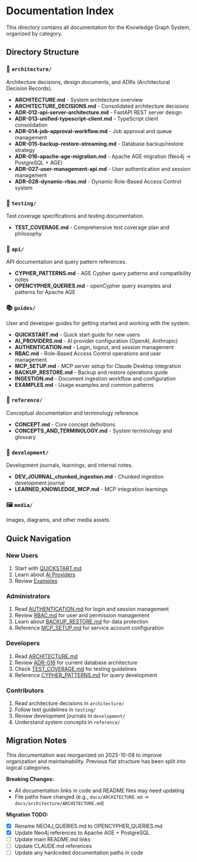 # Documentation Index

This directory contains all documentation for the Knowledge Graph System, organized by category.

## Directory Structure

### 📐 `architecture/`
Architecture decisions, design documents, and ADRs (Architectural Decision Records).

- **ARCHITECTURE.md** - System architecture overview
- **ARCHITECTURE_DECISIONS.md** - Consolidated architecture decisions
- **ADR-012-api-server-architecture.md** - FastAPI REST server design
- **ADR-013-unified-typescript-client.md** - TypeScript client consolidation
- **ADR-014-job-approval-workflow.md** - Job approval and queue management
- **ADR-015-backup-restore-streaming.md** - Database backup/restore strategy
- **ADR-016-apache-age-migration.md** - Apache AGE migration (Neo4j → PostgreSQL + AGE)
- **ADR-027-user-management-api.md** - User authentication and session management
- **ADR-028-dynamic-rbac.md** - Dynamic Role-Based Access Control system

### 🧪 `testing/`
Test coverage specifications and testing documentation.

- **TEST_COVERAGE.md** - Comprehensive test coverage plan and philosophy

### 🔌 `api/`
API documentation and query pattern references.

- **CYPHER_PATTERNS.md** - AGE Cypher query patterns and compatibility notes
- **OPENCYPHER_QUERIES.md** - openCypher query examples and patterns for Apache AGE

### 📚 `guides/`
User and developer guides for getting started and working with the system.

- **QUICKSTART.md** - Quick start guide for new users
- **AI_PROVIDERS.md** - AI provider configuration (OpenAI, Anthropic)
- **AUTHENTICATION.md** - Login, logout, and session management
- **RBAC.md** - Role-Based Access Control operations and user management
- **MCP_SETUP.md** - MCP server setup for Claude Desktop integration
- **BACKUP_RESTORE.md** - Backup and restore operations guide
- **INGESTION.md** - Document ingestion workflow and configuration
- **EXAMPLES.md** - Usage examples and common patterns

### 📖 `reference/`
Conceptual documentation and terminology reference.

- **CONCEPT.md** - Core concept definitions
- **CONCEPTS_AND_TERMINOLOGY.md** - System terminology and glossary

### 🔨 `development/`
Development journals, learnings, and internal notes.

- **DEV_JOURNAL_chunked_ingestion.md** - Chunked ingestion development journal
- **LEARNED_KNOWLEDGE_MCP.md** - MCP integration learnings

### 🖼️ `media/`
Images, diagrams, and other media assets.

## Quick Navigation

### New Users
1. Start with [QUICKSTART.md](guides/QUICKSTART.md)
2. Learn about [AI Providers](guides/AI_PROVIDERS.md)
3. Review [Examples](guides/EXAMPLES.md)

### Administrators
1. Read [AUTHENTICATION.md](guides/AUTHENTICATION.md) for login and session management
2. Review [RBAC.md](guides/RBAC.md) for user and permission management
3. Learn about [BACKUP_RESTORE.md](guides/BACKUP_RESTORE.md) for data protection
4. Reference [MCP_SETUP.md](guides/MCP_SETUP.md) for service account configuration

### Developers
1. Read [ARCHITECTURE.md](architecture/ARCHITECTURE.md)
2. Review [ADR-016](architecture/ADR-016-apache-age-migration.md) for current database architecture
3. Check [TEST_COVERAGE.md](testing/TEST_COVERAGE.md) for testing guidelines
4. Reference [CYPHER_PATTERNS.md](api/CYPHER_PATTERNS.md) for query development

### Contributors
1. Read architecture decisions in `architecture/`
2. Follow test guidelines in `testing/`
3. Review development journals in `development/`
4. Understand system concepts in `reference/`

## Migration Notes

This documentation was reorganized on 2025-10-08 to improve organization and maintainability. Previous flat structure has been split into logical categories.

**Breaking Changes:**
- All documentation links in code and README files may need updating
- File paths have changed (e.g., `docs/ARCHITECTURE.md` → `docs/architecture/ARCHITECTURE.md`)

**Migration TODO:**
- [x] Rename NEO4J_QUERIES.md to OPENCYPHER_QUERIES.md
- [x] Update Neo4j references to Apache AGE + PostgreSQL
- [ ] Update main README.md links
- [ ] Update CLAUDE.md references
- [ ] Update any hardcoded documentation paths in code
